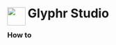 
<h1>
	<img src="~/icon.svg" style="float: left; width: 42px; margin: 3px 5px 0 0;">
	Glyphr Studio
</h1>

### How to

